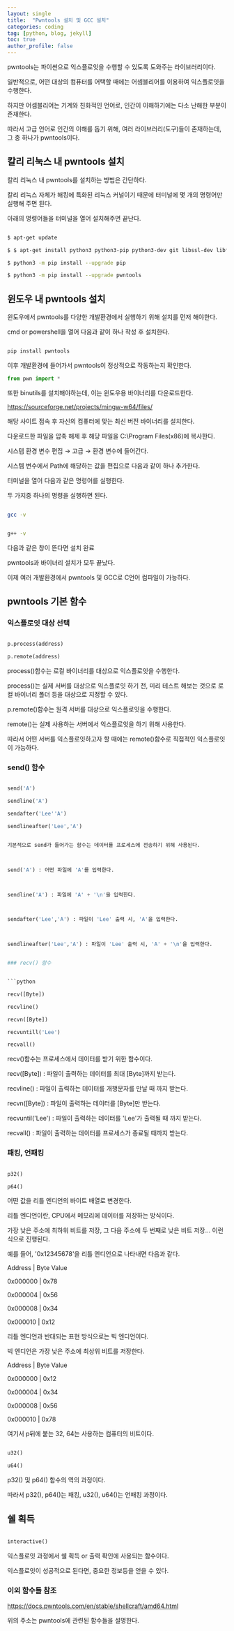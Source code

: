 ```yaml
---
layout: single
title:  "Pwntools 설치 및 GCC 설치"
categories: coding
tag: [python, blog, jekyll]
toc: true
author_profile: false
---
```


<head>
  <style>
    table.dataframe {
      white-space: normal;
      width: 100%;
      height: 240px;
      display: block;
      overflow: auto;
      font-family: Arial, sans-serif;
      font-size: 0.9rem;
      line-height: 20px;
      text-align: center;
      border: 0px !important;
    }

    table.dataframe th {
      text-align: center;
      font-weight: bold;
      padding: 8px;
    }

    table.dataframe td {
      text-align: center;
      padding: 8px;
    }

    table.dataframe tr:hover {
      background: #b8d1f3; 
    }

    .output_prompt {
      overflow: auto;
      font-size: 0.9rem;
      line-height: 1.45;
      border-radius: 0.3rem;
      -webkit-overflow-scrolling: touch;
      padding: 0.8rem;
      margin-top: 0;
      margin-bottom: 15px;
      font: 1rem Consolas, "Liberation Mono", Menlo, Courier, monospace;
      color: $code-text-color;
      border: solid 1px $border-color;
      border-radius: 0.3rem;
      word-break: normal;
      white-space: pre;
    }

  .dataframe tbody tr th:only-of-type {
      vertical-align: middle;
  }

  .dataframe tbody tr th {
      vertical-align: top;
  }

  .dataframe thead th {
      text-align: center !important;
      padding: 8px;
  }

  .page__content p {
      margin: 0 0 0px !important;
  }

  .page__content p > strong {
    font-size: 0.8rem !important;
  }

  </style>
</head>


pwntools는 파이썬으로 익스플로잇을 수행할 수 있도록 도와주는 라이브러리이다.



일반적으로, 어떤 대상의 컴퓨터를 어택할 때에는 어셈블리어를 이용하여 익스플로잇을 수행한다.



하지만 어셈블리어는 기계와 친화적인 언어로, 인간이 이해하기에는 다소 난해한 부분이 존재한다.



따라서 고급 언어로 인간의 이해를 돕기 위해, 여러 라이브러리(도구)들이 존재하는데, 그 중 하나가 pwntools이다.


## 칼리 리눅스 내 pwntools 설치


칼리 리눅스 내 pwntools를 설치하는 방법은 간단하다.



칼리 리눅스 자체가 해킹에 특화된 리눅스 커널이기 때문에 터미널에 몇 개의 명령어만 실행해 주면 된다.


아래의 명령어들을 터미널을 열어 설치해주면 끝난다.


```bash

$ apt-get update

$ $ apt-get install python3 python3-pip python3-dev git libssl-dev libffi-dev build-essential

$ python3 -m pip install --upgrade pip

$ python3 -m pip install --upgrade pwntools

```


## 윈도우 내 pwntools 설치


윈도우에서 pwntools를 다양한 개발환경에서 실행하기 위해 설치를 먼저 해야한다.



cmd or powershell을 열어 다음과 같이 하나 작성 후 설치한다.


```bash

pip install pwntools

```


이후 개발환경에 들어가서 pwntools이 정상적으로 작동하는지 확인한다.



```python
from pwn import *
```

또한 binutils를 설치해야하는데, 이는 윈도우용 바이너리를 다운로드한다.



https://sourceforge.net/projects/mingw-w64/files/



해당 사이트 접속 후 자신의 컴퓨터에 맞는 최신 버전 바이너리를 설치한다.


다운로드한 파일을 압축 해제 후 해당 파일을 C:\Program Files(x86)에 복사한다.


시스템 환경 변수 편집 → 고급 → 환경 변수에 들어간다.



시스템 변수에서 Path에 해당하는 값을 편집으로 다음과 같이 하나 추가한다.


터미널을 열어 다음과 같은 명령어를 실행한다.



두 가지중 하나의 명령을 실행하면 된다.


```bash

gcc -v

```


```bash

g++ -v

```


다음과 같은 창이 뜬다면 설치 완료


pwntools과 바이너리 설치가 모두 끝났다.



이제 여러 개발환경에서 pwntools 및 GCC로 C언어 컴파일이 가능하다.


## pwntools 기본 함수


### 익스플로잇 대상 선택


```python

p.process(address)

p.remote(address)

```


process()함수는 로컬 바이너리를 대상으로 익스플로잇을 수행한다.



process()는 실제 서버를 대상으로 익스플로잇 하기 전, 미리 테스트 해보는 것으로 로컬 바이너리 폴더 등을 대상으로 지정할 수 있다.



p.remote()함수는 원격 서버를 대상으로 익스플로잇을 수행한다.



remote()는 실제 사용하는 서버에서 익스플로잇을 하기 위해 사용한다.



따라서 어떤 서버를 익스플로잇하고자 할 때에는 remote()함수로 직접적인 익스플로잇이 가능하다.



### send() 함수


```python

send('A')

sendline('A')

sendafter('Lee''A')

sendlineafter('Lee','A')


기본적으로 send가 들어가는 함수는 데이터를 프로세스에 전송하기 위해 사용된다.



send('A') : 어떤 파일에 'A'를 입력한다.



sendline('A') : 파일에 'A' + '\n'을 입력한다.



sendafter('Lee','A') : 파일이 'Lee' 출력 시, 'A'을 입력한다.



sendlineafter('Lee','A') : 파일이 'Lee' 출력 시, 'A' + '\n'을 입력한다.


### recv() 함수


```python

recv([Byte])

recvline()

recvn([Byte])

recvuntill('Lee')

recvall()

```



recv()함수는 프로세스에서 데이터를 받기 위한 함수이다.



recv([Byte]) : 파일이 출력하는 데이터를 최대 [Byte]까지 받는다.



recvline() : 파일이 출력하는 데이터를 개행문자를 만날 때 까지 받는다.



recvn([Byte]) : 파일이 출력하는 데이터를 [Byte]만 받는다.



recvuntil('Lee') : 파일이 출력하는 데이터를 'Lee'가 출력될 때 까지 받는다.



recvall() : 파일이 출력하는 데이터를 프로세스가 종료될 때까지 받는다.


### 패킹, 언패킹


```python

p32()

p64()

```


어떤 값을 리틀 엔디언의 바이트 배열로 변경한다.



리틀 엔디언이란, CPU에서 메모리에 데이터를 저장하는 방식이다.



가장 낮은 주소에 최하위 비트를 저장, 그 다음 주소에 두 번째로 낮은 비트 저장... 이런 식으로 진행된다.



예를 들어, '0x12345678'을 리틀 엔디언으로 나타내면 다음과 같다.



Address     |   Byte Value



0x000000    |   0x78



0x000004    |   0x56



0x000008    |   0x34



0x000010    |   0x12





리틀 엔디언과 반대되는 표현 방식으로는 빅 엔디언이다.



빅 엔디언은 가장 낮은 주소에 최상위 비트를 저장한다.



Address     |   Byte Value



0x000000    |   0x12



0x000004    |   0x34



0x000008    |   0x56



0x000010    |   0x78



여기서 p뒤에 붙는 32, 64는 사용하는 컴퓨터의 비트이다.



```python

u32()

u64()

```


p32() 및 p64() 함수의 역의 과정이다.



따라서 p32(), p64()는 패킹, u32(), u64()는 언패킹 과정이다.


## 쉘 획득


```python

interactive()

```


익스플로잇 과정에서 쉘 획득 or 출력 확인에 사용되는 함수이다.



익스플로잇이 성공적으로 된다면, 중요한 정보등을 얻을 수 있다.


### 이외 함수들 참조


https://docs.pwntools.com/en/stable/shellcraft/amd64.html



위의 주소는 pwntools에 관련된 함수들을 설명한다.

